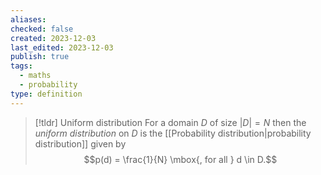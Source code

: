 ```yaml
---
aliases: 
checked: false
created: 2023-12-03
last_edited: 2023-12-03
publish: true
tags:
  - maths
  - probability
type: definition
---
```

>[!tldr] Uniform distribution
>For a domain $D$ of size $\vert D \vert = N$ then the *uniform distribution* on $D$ is the [[Probability distribution|probability distribution]] given by
>$$p(d) = \frac{1}{N} \mbox{, for all } d \in D.$$


